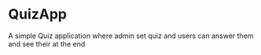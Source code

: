 # QuizApp
A simple Quiz application where admin set quiz and users can answer them and see their at the end
